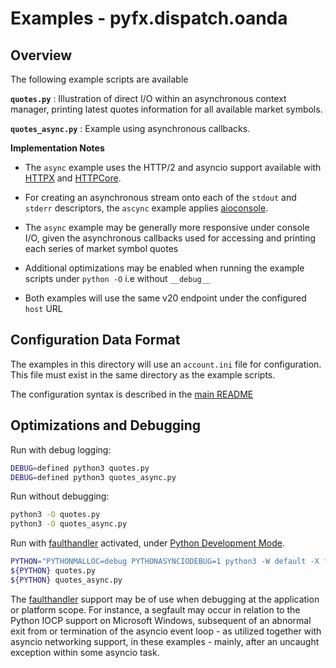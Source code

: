 Examples - pyfx.dispatch.oanda
==============================

## Overview

The following example scripts are available

**`quotes.py`** : Illustration of direct I/O within an asynchronous
context manager, printing latest quotes information for all available
market symbols.

**`quotes_async.py`**  : Example using asynchronous callbacks.

**Implementation Notes**

* The `async` example uses the HTTP/2 and asyncio support available with
  [HTTPX][httpx] and [HTTPCore][httpcore].

* For creating an asynchronous stream onto each of the `stdout` and `stderr`
  descriptors, the `ascync` example applies [aioconsole][aioconsole].

* The `async` example may be generally more responsive under console I/O, given
  the asynchronous callbacks used for accessing and printing each series of
  market symbol quotes

* Additional optimizations may be enabled when running the example scripts
  under `python -O` i.e without `__debug__`

* Both examples will use the same v20 endpoint under the configured `host` URL

## Configuration Data Format

The examples in this directory will use an `account.ini` file
for configuration. This file must exist in the same directory
as the example scripts.

The configuration syntax is described in the [main README](../README.md#example-scripts)


## Optimizations and Debugging

Run with debug logging:
```sh
DEBUG=defined python3 quotes.py
DEBUG=defined python3 quotes_async.py
```

Run without debugging:
```sh
python3 -O quotes.py
python3 -O quotes_async.py
```

Run with [faulthandler][faulthandler] activated, under
[Python Development Mode][pydevmode].
```sh
PYTHON="PYTHONMALLOC=debug PYTHONASYNCIODEBUG=1 python3 -W default -X faulthandler"
${PYTHON} quotes.py
${PYTHON} quotes_async.py
```

The [faulthandler][faulthandler] support may be of use when debugging at
the application or platform scope. For instance, a segfault may occur in
relation to the Python IOCP support on Microsoft Windows, subsequent of an
abnormal exit from or termination of the asyncio event loop - as utilized
together with asyncio networking support, in these examples - mainly, after
an uncaught exception within some asyncio task.


[httpx]: https://www.python-httpx.org/
[httpcore]: https://www.encode.io/httpcore/
[aioconsole]: https://github.com/vxgmichel/aioconsole
[faulthandler]: https://docs.python.org/3/library/faulthandler.html#module-faulthandler
[pydevmode]: https://docs.python.org/3/library/devmode.html#devmode
